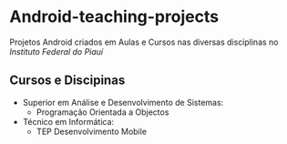 # Android-teaching-projects

Projetos Android criados em Aulas e Cursos nas diversas disciplinas no *Instituto Federal do Piauí*

## Cursos e Discipinas
- Superior em Análise e Desenvolvimento de Sistemas:
  - Programação Orientada a Objectos
- Técnico em Informática:
  - TEP Desenvolvimento Mobile

